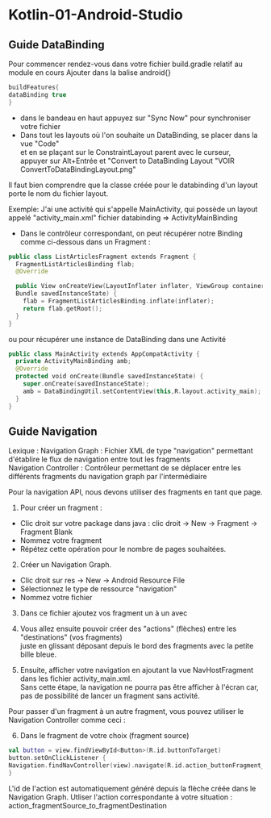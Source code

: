 # Kotlin-01-Android-Studio

## Guide DataBinding

Pour commencer rendez-vous dans votre fichier build.gradle relatif au module en cours
Ajouter dans la balise android{}
```kotlin
buildFeatures{
dataBinding true
} 
```
- dans le bandeau en haut appuyez sur "Sync Now" pour synchroniser votre fichier 
- Dans tout les layouts où l'on souhaite un DataBinding, se placer dans la vue "Code"  
et en se plaçant sur le ConstraintLayout parent avec le curseur,  
appuyer sur Alt+Entrée et "Convert to DataBinding Layout
"VOIR ConvertToDataBindingLayout.png"

Il faut bien comprendre que la classe créée pour le databinding d'un layout porte le nom du fichier layout. 

Exemple:
J'ai une activité qui s'appelle MainActivity, qui possède un layout appelé "activity_main.xml" fichier databinding => ActivityMainBinding

- Dans le contrôleur correspondant, on peut récupérer notre Binding comme ci-dessous dans un Fragment :

```kotlin
public class ListArticlesFragment extends Fragment {
  FragmentListArticlesBinding flab;
  @Override

  public View onCreateView(LayoutInflater inflater, ViewGroup container,
  Bundle savedInstanceState) {
    flab = FragmentListArticlesBinding.inflate(inflater);
    return flab.getRoot();
  }
}
```

ou pour récupérer une instance de DataBinding dans une Activité

```kotlin
public class MainActivity extends AppCompatActivity {
  private ActivityMainBinding amb;
  @Override
  protected void onCreate(Bundle savedInstanceState) {
    super.onCreate(savedInstanceState);
    amb = DataBindingUtil.setContentView(this,R.layout.activity_main);
  }
}
```

## Guide Navigation

Lexique :
Navigation Graph : Fichier XML de type "navigation" permettant d'établire le flux de navigation entre tout les fragments  
Navigation Controller : Contrôleur permettant de se déplacer entre les différents fragments du navigation graph par l'intermédiaire

Pour la navigation API, nous devons utiliser des fragments en tant que page.  
1. Pour créer un fragment :
  - Clic droit sur votre package dans java : clic droit -> New -> Fragment -> Fragment Blank
  - Nommez votre fragment
  - Répétez cette opération pour le nombre de pages souhaitées.

2. Créer un Navigation Graph.
  - Clic droit sur res -> New -> Android Resource File
  - Sélectionnez le type de ressource "navigation"
  - Nommez votre fichier

3. Dans ce fichier ajoutez vos fragment un à un avec

4. Vous allez ensuite pouvoir créer des "actions" (flèches) entre les "destinations" (vos fragments)  
juste en glissant déposant depuis le bord des fragments avec la petite bille bleue.

5. Ensuite, afficher votre navigation en ajoutant la vue NavHostFragment dans les fichier activity_main.xml.  
Sans cette étape, la navigation ne pourra pas être afficher à l'écran car, pas de possibilité de lancer un fragment sans activité.

Pour passer d'un fragment à un autre fragment, vous pouvez utiliser le Navigation Controller comme ceci :

6. Dans le fragment de votre choix (fragment source)


```kotlin
val button = view.findViewById<Button>(R.id.buttonToTarget)
button.setOnClickListener {​
Navigation.findNavController(view).navigate(R.id.action_buttonFragment_to_targetFragment)
}​
```

L'id de l'action est automatiquement généré depuis la flèche créée dans le Navigation Graph.
Utliser l'action correspondante à votre situation : action_fragmentSource_to_fragmentDestination
